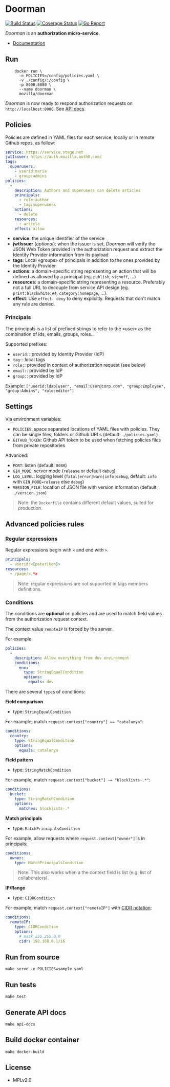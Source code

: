 Doorman
=======

[![Build Status](https://travis-ci.org/mozilla/doorman.svg?branch=master)](https://travis-ci.org/mozilla/doorman)
[![Coverage Status](https://coveralls.io/repos/github/mozilla/doorman/badge.svg?branch=master)](https://coveralls.io/github/mozilla/doorman?branch=master)
[![Go Report](https://goreportcard.com/badge/github.com/mozilla/doorman)](https://goreportcard.com/report/github.com/mozilla/doorman)

*Doorman* is an **authorization micro-service**.

* [Documentation](https://mozilla.github.io/doorman/)

## Run

```
    docker run \
      -e POLICIES=/config/policies.yaml \
      -v ./config/:/config \
      -p 8000:8080 \
      --name doorman \
      mozilla/doorman
```

*Doorman* is now ready to respond authorization requests on `http://localhost:8080`. See [API docs](https://mozilla.github.io/doorman/).

## Policies

Policies are defined in YAML files for each service, locally or in remote Github repos, as follow:

```yaml
service: https://service.stage.net
jwtIssuer: https://auth.mozilla.auth0.com/
tags:
  superusers:
    - userid:maria
    - group:admins
policies:
  -
    description: Authors and superusers can delete articles
    principals:
      - role:author
      - tag:superusers
    actions:
      - delete
    resources:
      - article
    effect: allow
```

* **service**: the unique identifier of the service
* **jwtIssuer** (*optional*): when the issuer is set, *Doorman* will verify the JSON Web Token provided in the authorization request and extract the Identity Provider information from its payload
* **tags**: Local «groups» of principals in addition to the ones provided by the Identity Provider
* **actions**: a domain-specific string representing an action that will be defined as allowed by a principal (eg. `publish`, `signoff`, …)
* **resources**: a domain-specific string representing a resource. Preferably not a full URL to decouple from service API design (eg. `print:blackwhite:A4`, `category:homepage`, …).
* **effect**: Use `effect: deny` to deny explicitly. Requests that don't match any rule are denied.

### Principals

The principals is a list of prefixed strings to refer to the «user» as the combination of ids, emails, groups, roles…

Supported prefixes:

* ``userid:``: provided by Identity Provider (IdP)
* ``tag:``: local tags
* ``role:``: provided in context of authorization request (see below)
* ``email:``: provided by IdP
* ``group:``: provided by IdP

Example: `["userid:ldap|user", "email:user@corp.com", "group:Employee", "group:Admins", "role:editor"]`

## Settings

Via environment variables:

* ``POLICIES``: space separated locations of YAML files with policies. They can be single files, folders or Github URLs (default: ``./policies.yaml``)
* ``GITHUB_TOKEN``: Github API token to be used when fetching policies files from private repositories

Advanced:

* ``PORT``: listen (default: ``8080``)
* ``GIN_MODE``: server mode (``release`` or default ``debug``)
* ``LOG_LEVEL``: logging level (``fatal|error|warn|info|debug``, default: ``info`` with ``GIN_MODE=release`` else ``debug``)
* ``VERSION_FILE``: location of JSON file with version information (default: ``./version.json``)

> Note: the ``Dockerfile`` contains different default values, suited for production.

## Advanced policies rules

### Regular expressions

Regular expressions begin with ``<`` and end with ``>``.

```yaml
principals:
  - userid:<[peter|ken]>
resources:
  - /page/<.*>
```

> Note: regular expressions are not supported in tags members definitions.

### Conditions

The conditions are **optional** on policies and are used to match field values from the authorization request context.

The context value ``remoteIP`` is forced by the server.

For example:

```yaml
policies:
  -
    description: Allow everything from dev environment
    conditions:
      env:
        type: StringEqualCondition
        options:
          equals: dev
```

There are several ``type``s of conditions:

**Field comparison**

* type: ``StringEqualCondition``

For example, match ``request.context["country"] == "catalunya"``:

```yaml
conditions:
  country:
    type: StringEqualCondition
    options:
      equals: catalunya
```

**Field pattern**

* type: ``StringMatchCondition``

For example, match ``request.context["bucket"] ~= "blocklists-.*"``:

```yaml
conditions:
  bucket:
    type: StringMatchCondition
    options:
      matches: blocklists-.*
```

**Match principals**

* type: ``MatchPrincipalsCondition``

For example, allow requests where ``request.context["owner"]`` is in principals:

```yaml
conditions:
  owner:
    type: MatchPrincipalsCondition
```

> Note: This also works when a the context field is list (e.g. list of collaborators).

**IP/Range**

* type: ``CIDRCondition``

For example, match ``request.context["remoteIP"]`` with [CIDR notation](https://en.wikipedia.org/wiki/Classless_Inter-Domain_Routing#CIDR_notation):

```yaml
conditions:
  remoteIP:
    type: CIDRCondition
    options:
      # mask 255.255.0.0
      cidr: 192.168.0.1/16
```

## Run from source

    make serve -e POLICIES=sample.yaml

## Run tests

    make test

## Generate API docs

    make api-docs

## Build docker container

    make docker-build

## License

* MPLv2.0
